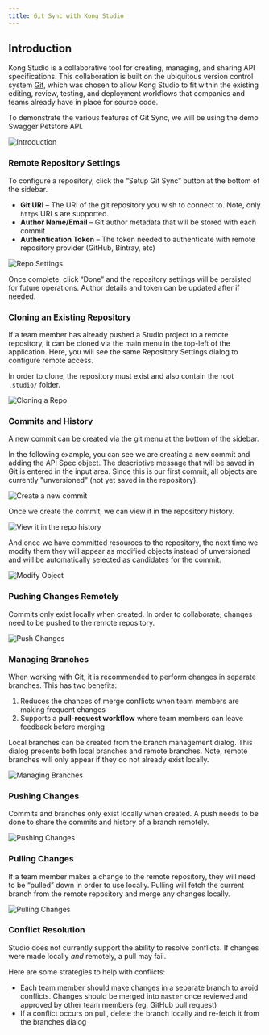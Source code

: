 ```yaml
---
title: Git Sync with Kong Studio
---
```



## Introduction

Kong Studio is a collaborative tool for creating, managing, and sharing API specifications. This collaboration is built on the ubiquitous version control system [Git](https://git-scm.com/), which was chosen to allow Kong Studio to fit within the existing editing, review, testing, and deployment workflows that companies and teams already have in place for source code.

To demonstrate the various features of Git Sync, we will be using the demo Swagger Petstore API.


![Introduction](https://doc-assets.konghq.com/studio/1.0/git-sync/01-intro.png)


### Remote Repository Settings

To configure a repository, click the “Setup Git Sync” button at the bottom of the sidebar.  

* **Git URI** – The URI of the git repository you wish to connect to. Note, only `https` URLs are supported.
* **Author Name/Email** – Git author metadata that will be stored with each commit
* **Authentication Token** – The token needed to authenticate with remote repository provider (GitHub, Bintray, etc)

![Repo Settings](https://doc-assets.konghq.com/studio/1.0/git-sync/02-repo-settings.png)

Once complete, click “Done” and the repository settings will be persisted for future operations. Author details and token can be updated after if needed.


### Cloning an Existing Repository

If a team member has already pushed a Studio project to a remote repository, it can be cloned via the main menu in the top-left of the application. Here, you will see the same Repository Settings dialog to configure remote access.

In order to clone, the repository must exist and also contain the root  `.studio/` folder. 

![Cloning a Repo](https://doc-assets.konghq.com/studio/1.0/git-sync/03-clone-repo.png)


### Commits and History

A new commit can be created via the git menu at the bottom of the sidebar. 

In the following example, you can see we are creating a new commit and adding the API Spec object. The descriptive message that will be saved in Git is entered in the input area. Since this is our first commit, all objects are currently "unversioned" (not yet saved in the repository).

![Create a new commit](https://doc-assets.konghq.com/studio/1.0/git-sync/04-comits-and-history.png)

Once we create the commit, we can view it in the repository history.

![View it in the repo history](https://doc-assets.konghq.com/studio/1.0/git-sync/05-commits-history.png)

And once we have committed resources to the repository, the next time we modify them they will appear as modified objects instead of unversioned and will be automatically selected as candidates for the commit.

![Modify Object](https://doc-assets.konghq.com/studio/1.0/git-sync/06-commits-history.png)


### Pushing Changes Remotely

Commits only exist locally when created. In order to collaborate, changes need to be pushed to the remote repository.

![Push Changes](https://doc-assets.konghq.com/studio/1.0/git-sync/07-pushing-changes-remotely.png)


### Managing Branches

When working with Git, it is recommended to perform changes in separate branches. This has two benefits:


1. Reduces the chances of merge conflicts when team members are making frequent changes
2. Supports a **pull-request workflow** where team members can leave feedback before merging

Local branches can be created from the branch management dialog. This dialog presents both local branches and remote branches. Note, remote branches will only appear if they do not already exist locally.

![Managing Branches](https://doc-assets.konghq.com/studio/1.0/git-sync/08-managing-branches.png)


### Pushing Changes

Commits and branches only exist locally when created. A push needs to be done to share the commits and history of a branch remotely.

![Pushing Changes](https://doc-assets.konghq.com/studio/1.0/git-sync/09-pushing-changes.png)

### Pulling Changes

If a team member makes a change to the remote repository, they will need to be “pulled” down in order to use locally. Pulling will fetch the current branch from the remote repository and merge any changes locally.


![Pulling Changes](https://doc-assets.konghq.com/studio/1.0/git-sync/10-pulling-changes.png)


### Conflict Resolution

Studio does not currently support the ability to resolve conflicts. If changes were made locally *and* remotely, a pull may fail.

Here are some strategies to help with conflicts:

* Each team member should make changes in a separate branch to avoid conflicts. Changes should be merged into `master` once reviewed and approved by other team members (eg. GitHub pull request)
* If a conflict occurs on pull, delete the branch locally and re-fetch it from the branches dialog 
